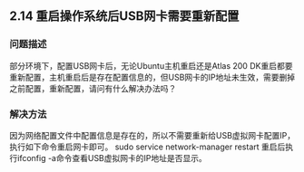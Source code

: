 ## 2.14 重启操作系统后USB网卡需要重新配置
### 问题描述
部分环境下，配置USB网卡后，无论Ubuntu主机重启还是Atlas 200 DK重启都要重新配置，主机重启后是存在配置信息的，但USB网卡的IP地址未生效，需要删掉之前配置，重新配置，请问有什么解决办法吗？
### 解决方法
因为网络配置文件中配置信息是存在的，所以不需要重新给USB虚拟网卡配置IP，执行如下命令重启网卡即可。
sudo service network-manager restart
重启后执行ifconfig -a命令查看USB虚拟网卡的IP地址是否显示。
